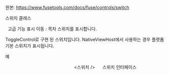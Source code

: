 원본: https://www.fusetools.com/docs/fuse/controls/switch

스위치 클래스

  고급 기능 표시
이동 :
목차
스위치를 표시합니다.

ToggleControl로 구현 된 스위치입니다. NativeViewHost에서 사용하는 경우 플랫폼 기본 스위치가 표시됩니다.

예

<StackPanel>
     <Switch ux : Name = "_ sw">
         <While True 값 = "{ReadProperty _sw.Value}">
             <DebugAction Message = "Switch.Value = true"/>
         </ WhileTrue>
     </ Switch>
     <NativeViewHost>
         <스위치 />
     </ NativeViewHost>
</ StackPanel>
스위치 인터페이스
